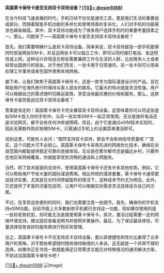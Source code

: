 **英国莱卡保号卡是否支持双卡双待设备？[[TG💪+ @esim1088](https://t.me/s/esim1088)]**

在当今科技飞速发展的时代，手机已经不仅仅是通讯工具，更是我们生活的重要组成部分。而随着智能手机功能的多样化和使用场景的复杂化，人们对手机的功能需求也越来越高。其中，双卡双待功能成为了很多用户选择手机时的重要考量因素之一。那么，问题来了——英国莱卡保号卡是否支持双卡双待设备呢？

首先，我们需要明确什么是双卡双待设备。简单来说，双卡双待是指一部手机能够同时安装两张SIM卡，并且这两张卡可以独立工作，即可以同时接打电话、发送短信或上网。这种设计非常适合那些需要兼顾工作与生活的人群，比如商务人士或者经常出国旅行的朋友。对于他们而言，一张卡用于日常通讯，另一张卡则可以用来处理工作事务或者在国外使用本地网络。

接下来，让我们聚焦于英国莱卡保号卡。这是一款专为国际漫游设计的产品，旨在帮助用户在海外旅行时保持与家人朋友的联系。它最大的特点就是灵活性强，用户可以根据自己的需求随时切换运营商，享受当地最优惠的价格和服务。那么，这款保号卡是否能适应双卡双待设备呢？

答案是肯定的！英国莱卡保号卡完全兼容双卡双待设备。这意味着你可以将这张虚拟SIM卡放入你的手机中，与另一张实体SIM卡一起正常使用。无论是接听电话还是浏览网页，都不会有任何冲突或障碍。而且，由于它是通过eSIM技术实现的，因此无需额外购买物理SIM卡，只需通过手机上的设置菜单激活即可。

说到这里，可能有人会问：“既然支持双卡双待，那会不会影响信号质量呢？”其实，这个问题大可不必担心。英国莱卡保号卡采用先进的网络优化技术，确保在全球范围内都能提供稳定可靠的连接体验。无论是在繁华都市还是偏远乡村，只要所在地区有网络覆盖，你就能享受到流畅的通话和上网服务。

当然，除了技术层面的支持外，使用英国莱卡保号卡还有许多其他优势。例如，它可以帮助用户节省大量的国际漫游费用。相比传统的漫游套餐，莱卡保号卡通常更加经济实惠，尤其是在长时间停留国外的情况下，这种成本节约尤为明显。此外，它还提供了丰富的流量包选项，让用户可以根据实际需求灵活选择适合自己的方案。

不过，在享受这些便利的同时，我们也需要注意一些细节。首先，确保你的手机支持eSIM功能。目前市面上大多数新款手机都已支持这一功能，但如果你使用的是一些较老款机型，则可能无法直接使用莱卡保号卡。其次，激活过程需要一定的网络环境支持，建议提前查看说明书并按照步骤操作。最后，为了保证最佳体验，尽量选择信誉良好的服务商进行购买和管理。

总之，英国莱卡保号卡不仅支持双卡双待设备，更以其便捷性和性价比赢得了众多用户的青睐。对于那些希望随时随地保持联络的人来说，这无疑是一个非常不错的选择。如果你正在寻找一款既能满足日常需求又能应对特殊情况的通讯解决方案，不妨试试英国莱卡保号卡吧！

[[TG💪+ @esim1088](https://t.me/s/esim1088) ![Image](https://i.postimg.cc/4NQfJmqS/Snipaste-2025-05-13-00-14-12.png)]